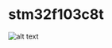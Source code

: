 # stm32f103c8t

![alt text](https://github.com/OlegDemk/stm32f103c8t/blob/master/20210217_151044.jpg)
